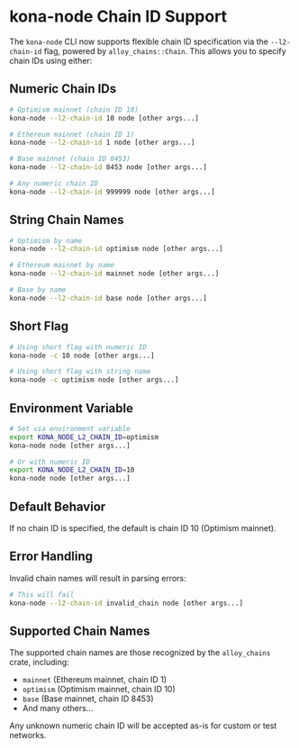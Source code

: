 # kona-node Chain ID Support

The `kona-node` CLI now supports flexible chain ID specification via the `--l2-chain-id` flag, powered by `alloy_chains::Chain`. This allows you to specify chain IDs using either:

## Numeric Chain IDs
```bash
# Optimism mainnet (chain ID 10)
kona-node --l2-chain-id 10 node [other args...]

# Ethereum mainnet (chain ID 1)  
kona-node --l2-chain-id 1 node [other args...]

# Base mainnet (chain ID 8453)
kona-node --l2-chain-id 8453 node [other args...]

# Any numeric chain ID
kona-node --l2-chain-id 999999 node [other args...]
```

## String Chain Names
```bash
# Optimism by name
kona-node --l2-chain-id optimism node [other args...]

# Ethereum mainnet by name
kona-node --l2-chain-id mainnet node [other args...]

# Base by name
kona-node --l2-chain-id base node [other args...]
```

## Short Flag
```bash
# Using short flag with numeric ID
kona-node -c 10 node [other args...]

# Using short flag with string name
kona-node -c optimism node [other args...]
```

## Environment Variable
```bash
# Set via environment variable
export KONA_NODE_L2_CHAIN_ID=optimism
kona-node node [other args...]

# Or with numeric ID
export KONA_NODE_L2_CHAIN_ID=10
kona-node node [other args...]
```

## Default Behavior
If no chain ID is specified, the default is chain ID 10 (Optimism mainnet).

## Error Handling
Invalid chain names will result in parsing errors:
```bash
# This will fail
kona-node --l2-chain-id invalid_chain node [other args...]
```

## Supported Chain Names
The supported chain names are those recognized by the `alloy_chains` crate, including:
- `mainnet` (Ethereum mainnet, chain ID 1)
- `optimism` (Optimism mainnet, chain ID 10) 
- `base` (Base mainnet, chain ID 8453)
- And many others...

Any unknown numeric chain ID will be accepted as-is for custom or test networks.